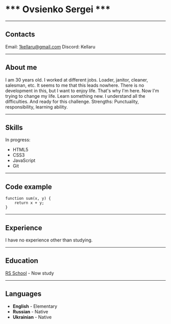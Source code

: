 # *** Ovsienko Sergei *** #

***

## Contacts ##

Email: 1kellaru@gmail.com
Discord: Kellaru

***

## About me ##

I am 30 years old.
I worked at different jobs. Loader, janitor, cleaner, salesman, etc. It seems to me that this leads nowhere. There is no development in this, but I want to enjoy life. That's why I'm here. Now I'm trying to change my life. Learn something new. I understand all the difficulties. And ready for this challenge. 
Strengths: Punctuality, responsibility, learning ability.

***

## Skills ##

In progress:
* HTML5
* CSS3
* JavaScript
* Git

***

## Code example ##

```
function sum(x, y) {
    return x + y;
}
```

***


## Experience ##
I have no experience other than studying.

***

## Education ##
[RS School](https://rs.school/) - Now study

***

## Languages ##

* **English** - Elementary
* **Russian** - Native
* **Ukrainian** - Native